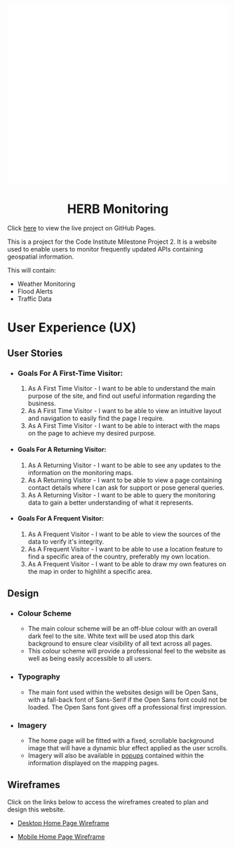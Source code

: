 <img align="center" src="./assets/media/herb-logo-large.png"></img>

<h1 align="center">HERB Monitoring</h1>

Click [here]() to view the live project on GitHub Pages.

This is a project for the Code Institute Milestone Project 2. It is a website used to enable users to monitor frequently updated APIs containing geospatial information.

This will contain:
-   Weather Monitoring
-   Flood Alerts
-   Traffic Data

# User Experience (UX)

## User Stories

-    ### Goals For A First-Time Visitor:

        1. As A First Time Visitor - I want to be able to understand the main purpose of the site, and find out useful information regarding the business.
        2. As A First Time Visitor - I want to be able to view an intuitive layout and navigation to easily find the page I require.
        3. As A First Time Visitor - I want to be able to interact with the maps on the page to achieve my desired purpose.

-    #### Goals For A Returning Visitor:

        1. As A Returning Visitor - I want to be able to see any updates to the information on the monitoring maps.
        2. As A Returning Visitor - I want to be able to view a page containing contact details where I can ask for support or pose general queries.
        3. As A Returning Visitor - I want to be able to query the monitoring data to gain a better understanding of what it represents.

-    #### Goals For A Frequent Visitor:

        1. As A Frequent Visitor - I want to be able to view the sources of the data to verify it's integrity.
        2. As A Frequent Visitor - I want to be able to use a location feature to find a specific area of the country, preferably my own location.
        3. As A Frequent Visitor - I want to be able to draw my own features on the map in order to highliht a specific area.

## Design

-   ### Colour Scheme

    -   The main colour scheme will be an off-blue colour with an overall dark feel to the site. White text will be used atop this dark background to ensure clear visibility of all text across all pages.
    - This colour scheme will provide a professional feel to the website as well as being easily accessible to all users.

-   ### Typography

    -   The main font used within the websites design will be Open Sans, with a fall-back font of Sans-Serif if the Open Sans font could not be loaded. The Open Sans font gives off a professional first impression.

-   ### Imagery

    -   The home page will be fitted with a fixed, scrollable background image that will have a dynamic blur effect applied as the user scrolls.
    -   Imagery will also be available in [popups](https://developers.arcgis.com/javascript/latest/api-reference/esri-widgets-Popup.html) contained within the information displayed on the mapping pages.

## Wireframes

Click on the links below to access the wireframes created to plan and design this website.

-   [Desktop Home Page Wireframe](assets/media/desktop-wireframe01.png)

-   [Mobile Home Page Wireframe](assets/media/mobile-wireframe01.png)